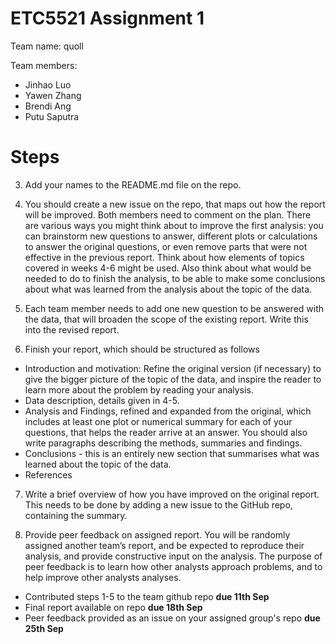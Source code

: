 # ETC5521 Assignment 1 

Team name: quoll

Team members:
* Jinhao Luo
* Yawen Zhang
* Brendi Ang
* Putu Saputra

# Steps

3. Add your names to the README.md file on the repo.

4. You should create a new issue on the repo, that maps out how the report will be improved. Both members need to comment on the plan. There are various ways you might think about to improve the first analysis: you can brainstorm new questions to answer, different plots or calculations to answer the original questions, or even remove parts that were not effective in the previous report. Think about how elements of topics covered in weeks 4-6 might be used. Also think about what would be needed to do to finish the analysis, to be able to make some conclusions about what was learned from the analysis about the topic of the data.

5. Each team member needs to add one new question to be answered with the data, that will broaden the scope of the existing report. Write this into the revised report.

6. Finish your report, which should be structured as follows

- Introduction and motivation: Refine the original version (if necessary) to give the bigger picture of the topic of the data, and inspire the reader to learn more about the problem by reading your analysis.
- Data description, details given in 4-5.
- Analysis and Findings, refined and expanded from the original, which includes at least one plot or numerical summary for each of your questions, that helps the reader arrive at an answer. You should also write paragraphs describing the methods, summaries and findings.
- Conclusions - this is an entirely new section that summarises what was learned about the topic of the data.
- References

7. Write a brief overview of how you have improved on the original report. This needs to be done by adding a new issue to the GitHub repo, containing the summary.

8. Provide peer feedback on assigned report. You will be randomly assigned another team’s report, and be expected to reproduce their analysis, and provide constructive input on the analysis. The purpose of peer feedback is to learn how other analysts approach problems, and to help improve other analysts analyses.

-  Contributed steps 1-5 to the team github repo **due 11th Sep**
-  Final report available on repo **due 18th Sep**
-  Peer feedback provided as an issue on your assigned group's repo **due 25th Sep**
